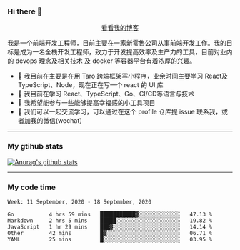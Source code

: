 ### Hi there 👋

<p align="center">
  <a href="https://real-jacket.github.io/">看看我的博客</a>
</p>

我是一个前端开发工程师，目前主要在一家新零售公司从事前端开发工作。我的目标是成为一名全栈开发工程师，致力于开发提高效率及生产力的工具，目前对业内的 devops 理念及相关技术 及 docker 等容器平台有着浓厚的兴趣。

- 🔭 我目前在主要是在用 Taro 跨端框架写小程序，业余时间主要学习 React及 TypeScript、Node，现在正在写一个 react 的 UI 库 
- 🌱 我目前在学习 React、TypeScript、Go、CI/CD等语言与技术
- 👯 我希望能参与一些能够提高幸福感的小工具项目
- 💬 我们可以一起交流学习，可以通过在这个 profile 仓库提 issue 联系我，或者加我的微信(wechat）

***

### My gtihub stats

[![Anurag's github stats](https://github-readme-stats.vercel.app/api?username=real-jacket)](https://github.com/anuraghazra/github-readme-stats)

***

### My code time

<!--START_SECTION:waka-->
```text
Week: 11 September, 2020 - 18 September, 2020

Go           4 hrs 59 mins   ███████████▓░░░░░░░░░░░░░   47.13 % 
Markdown     2 hrs 5 mins    █████░░░░░░░░░░░░░░░░░░░░   19.82 % 
JavaScript   1 hr 29 mins    ███▓░░░░░░░░░░░░░░░░░░░░░   14.14 % 
Other        42 mins         █▓░░░░░░░░░░░░░░░░░░░░░░░   06.71 % 
YAML         25 mins         █░░░░░░░░░░░░░░░░░░░░░░░░   03.95 % 
```
<!--END_SECTION:waka-->
